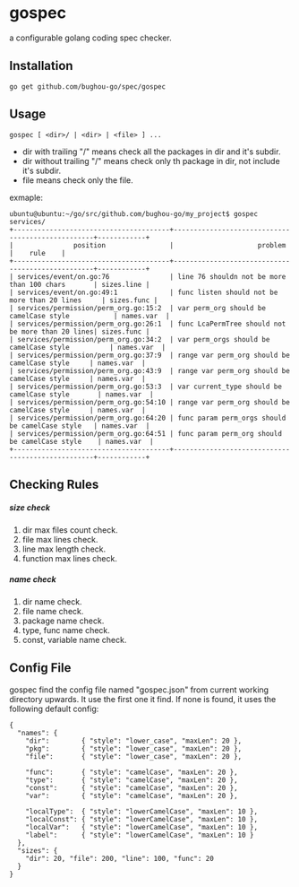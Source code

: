 # gospec
a configurable golang coding spec checker.

## Installation
    go get github.com/bughou-go/spec/gospec

## Usage
    gospec [ <dir>/ | <dir> | <file> ] ...
- dir with trailing "/" means check all the packages in dir and it&apos;s subdir.
- dir without trailing "/" means check only th package in dir, not include it&apos;s subdir.
- file means check only the file.

exmaple:
```
ubuntu@ubuntu:~/go/src/github.com/bughou-go/my_project$ gospec services/
+---------------------------------------+--------------------------------------------------+------------+
|               position                |                     problem                      |    rule    |
+---------------------------------------+--------------------------------------------------+------------+
| services/event/on.go:76               | line 76 shouldn not be more than 100 chars       | sizes.line |
| services/event/on.go:49:1             | func listen should not be more than 20 lines     | sizes.func |
| services/permission/perm_org.go:15:2  | var perm_org should be camelCase style           | names.var  |
| services/permission/perm_org.go:26:1  | func LcaPermTree should not be more than 20 lines| sizes.func |
| services/permission/perm_org.go:34:2  | var perm_orgs should be camelCase style          | names.var  |
| services/permission/perm_org.go:37:9  | range var perm_org should be camelCase style     | names.var  |
| services/permission/perm_org.go:43:9  | range var perm_org should be camelCase style     | names.var  |
| services/permission/perm_org.go:53:3  | var current_type should be camelCase style       | names.var  |
| services/permission/perm_org.go:54:10 | range var perm_org should be camelCase style     | names.var  |
| services/permission/perm_org.go:64:20 | func param perm_orgs should be camelCase style   | names.var  |
| services/permission/perm_org.go:64:51 | func param perm_org should be camelCase style    | names.var  |
+---------------------------------------+--------------------------------------------------+------------+
```

## Checking Rules

##### size check
1. dir max files count check.
2. file max lines check.
3. line max length check.
4. function max lines check.


##### name check
1. dir name check.
2. file name check.
3. package name check.
4. type, func name check.
5. const, variable name check.

## Config File
gospec find the config file named "gospec.json" from current working directory upwards. It use the first one it find. If none is found, it uses the following default config:
```
{
  "names": {
    "dir":        { "style": "lower_case", "maxLen": 20 },
    "pkg":        { "style": "lower_case", "maxLen": 20 },
    "file":       { "style": "lower_case", "maxLen": 20 },

    "func":       { "style": "camelCase", "maxLen": 20 },
    "type":       { "style": "camelCase", "maxLen": 20 },
    "const":      { "style": "camelCase", "maxLen": 20 },
    "var":        { "style": "camelCase", "maxLen": 20 },

    "localType":  { "style": "lowerCamelCase", "maxLen": 10 },
    "localConst": { "style": "lowerCamelCase", "maxLen": 10 },
    "localVar":   { "style": "lowerCamelCase", "maxLen": 10 },
    "label":      { "style": "lowerCamelCase", "maxLen": 10 }
  },
  "sizes": {
    "dir": 20, "file": 200, "line": 100, "func": 20
  }
}
```

